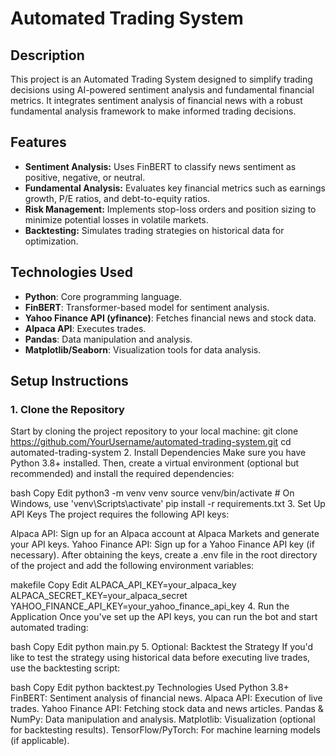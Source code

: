 # Automated Trading System

## Description
This project is an Automated Trading System designed to simplify trading decisions using AI-powered sentiment analysis and fundamental financial metrics. It integrates sentiment analysis of financial news with a robust fundamental analysis framework to make informed trading decisions. 

## Features
- **Sentiment Analysis:** Uses FinBERT to classify news sentiment as positive, negative, or neutral.
- **Fundamental Analysis:** Evaluates key financial metrics such as earnings growth, P/E ratios, and debt-to-equity ratios.
- **Risk Management:** Implements stop-loss orders and position sizing to minimize potential losses in volatile markets.
- **Backtesting:** Simulates trading strategies on historical data for optimization.

## Technologies Used
- **Python**: Core programming language.
- **FinBERT**: Transformer-based model for sentiment analysis.
- **Yahoo Finance API (yfinance)**: Fetches financial news and stock data.
- **Alpaca API**: Executes trades.
- **Pandas**: Data manipulation and analysis.
- **Matplotlib/Seaborn**: Visualization tools for data analysis.

## Setup Instructions
### 1. Clone the Repository
Start by cloning the project repository to your local machine:
git clone https://github.com/YourUsername/automated-trading-system.git
cd automated-trading-system
2. Install Dependencies
Make sure you have Python 3.8+ installed. Then, create a virtual environment (optional but recommended) and install the required dependencies:

bash
Copy
Edit
python3 -m venv venv
source venv/bin/activate  # On Windows, use 'venv\Scripts\activate'
pip install -r requirements.txt
3. Set Up API Keys
The project requires the following API keys:

Alpaca API: Sign up for an Alpaca account at Alpaca Markets and generate your API keys.
Yahoo Finance API: Sign up for a Yahoo Finance API key (if necessary).
After obtaining the keys, create a .env file in the root directory of the project and add the following environment variables:

makefile
Copy
Edit
ALPACA_API_KEY=your_alpaca_key
ALPACA_SECRET_KEY=your_alpaca_secret
YAHOO_FINANCE_API_KEY=your_yahoo_finance_api_key
4. Run the Application
Once you've set up the API keys, you can run the bot and start automated trading:

bash
Copy
Edit
python main.py
5. Optional: Backtest the Strategy
If you'd like to test the strategy using historical data before executing live trades, use the backtesting script:

bash
Copy
Edit
python backtest.py
Technologies Used
Python 3.8+
FinBERT: Sentiment analysis of financial news.
Alpaca API: Execution of live trades.
Yahoo Finance API: Fetching stock data and news articles.
Pandas & NumPy: Data manipulation and analysis.
Matplotlib: Visualization (optional for backtesting results).
TensorFlow/PyTorch: For machine learning models (if applicable).

